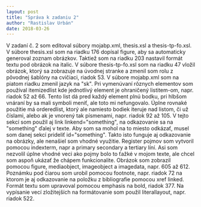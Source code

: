 ```yaml
---
layout: post
title: "Správa k zadaniu 2"
author: "Rastislav Urbán"
date: 2018-03-26
---
```


V zadaní č. 2 som editoval súbory mojabp.xml, thesis.xsl a thesis-tp-fo.xsl. V súbore thesis.xsl som na riadku 176 dopísal figure, aby sa automaticky generoval zoznam obrázkov. Taktiež som na riadku 203 nastavil formát textu pod obrázok na italic. V súbore thesis-tp-fo.xsl som na riadku 47 vložil obrázok, ktorý sa zobrazuje na úvodnej stranke a zmenil som rolu z pôvodnej šablóny na cvičiaci, riadok 53.
V súbore mojabp.xml som na piatom riadku zmenil jazyk na "sk". Pri vymenúvaní rôznych elementov som používal itemizedlist kde jednotlivý element je ohraničený listitem-om, napr. riadok 52 až 66. Tento list dá pred každý element plnú bodku, pri hlbšom vnáraní by sa mali symboli meniť, ale toto mi nefungovalo. Úplne rovnaké použitie má orderedlist, ktorý ale namiesto bodiek iteruje nad listom, či už číslami, alebo ak je vnorený tak písmenami, napr. riadok 92 až 105. V tejto sekcí som použil aj link linkend="something", na odkazovanie sa na "something" ďalej v texte. Aby som sa mohol na to miesto odkázať, musel som danej sekcí prideliť id="something". Takto isto funguje aj odkazovanie na obrázky, ale nenašiel som vhodné využitie. Register pojmov som vytvoril pomocou indexterm, napr  <indexterm class="startofrange" id="objekty.login"> a primary secondary a tertiary líní. Asi som nezvolil úplne vhodné veci ako pojmy bolo to ťažké v mojom texte, ale chcel som aspoň ukázať že chápem funkcionalite. Obrázok som zobrazil pomocou figure, mediaobject, imageobject a imagedata, napr. 605 až 612. Poznámku pod čiarou som urobil pomocou footnote, napr. riadok 72 na ktorom je aj odkazovanie na položku z bibliografie pomocou xref linked. Formát textu som upravoval pomocou emphasis na bold, riadok 377. Na vypísanie vecí zložitejších na formátovanie som použil literallayout, napr. riadok 522.   
